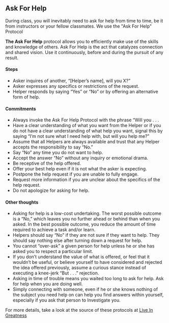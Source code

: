 **Ask For Help**
-----------

During class, you will inevitably need to ask for help from time to time, be it from instructors or your fellow classmates. We use the "Ask For Help" Protocol

**The Ask For Help** protocol allows you to efficiently make use of the skills and knowledge of others. Ask For Help is the act that catalyzes connection and shared vision. Use it continuously, before and during the pursuit of any result.

#### Steps

- Asker inquires of another, “[Helper’s name], will you X?”
- Asker expresses any specifics or restrictions of the request.
- Helper responds by saying “Yes” or “No” or by offering an alternative form of help.

#### Commitments

- Always invoke the Ask For Help Protocol with the phrase “Will you . . .
- Have a clear understanding of what you want from the Helper or if you do not have a clear understanding of what help you want, signal this by saying “I’m not sure what I need help with, but will you help me?”
- Assume that all Helpers are always available and trust that any Helper accepts the responsibility to say “No.”
- Say “No” any time you do not want to help.
- Accept the answer “No” without any inquiry or emotional drama.
- Be receptive of the help offered.
- Offer your best help even if it is not what the asker is expecting.
- Postpone the help request if you are unable to fully engage.
- Request more information if you are unclear about the specifics of the help request.
- Do not apologize for asking for help.

#### Other thoughts

- Asking for help is a low-cost undertaking. The worst possible outcome is a “No,” which leaves you no further ahead or behind than when you asked. In the best possible outcome, you reduce the amount of time required to achieve a task and/or learn.
- Helpers should say “No” if they are not sure if they want to help. They should say nothing else after turning down a request for help.
- You cannot “over-ask” a given person for help unless he or she has asked you to respect a particular limit.
- If you don’t understand the value of what is offered, or feel that it wouldn’t be useful, or believe yourself to have considered and rejected the idea offered previously, assume a curious stance instead of executing a knee-jerk “But . . .” rejection.
- Asking in time of trouble means you waited too long to ask for help. Ask for help when you are doing well.
- Simply connecting with someone, even if he or she knows nothing of the subject you need help on can help you find answers within yourself, especially if you ask that person to Investigate you.


For more details, take a look at the source of these protocols at [Live In Greatness](https://liveingreatness.com/core-protocols/ask-for-help/)
